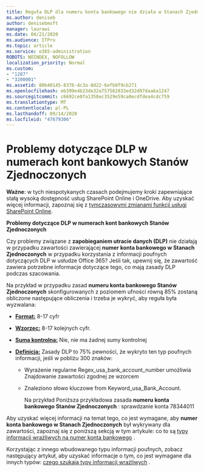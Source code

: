 ```yaml
---
title: Reguła DLP dla numeru konta bankowego nie działa w Stanach Zjednoczonych
ms.author: deniseb
author: denisebmsft
manager: laurawi
ms.date: 04/21/2020
ms.audience: ITPro
ms.topic: article
ms.service: o365-administration
ROBOTS: NOINDEX, NOFOLLOW
localization_priority: Normal
ms.custom:
- "1287"
- "3200001"
ms.assetid: 80b40145-8376-4c3a-8d22-6efb9f9cb271
ms.openlocfilehash: eb399e4b23de32a757562833ed32d97daa6a1247
ms.sourcegitcommit: c6692ce0fa1358ec3529e59ca0ecdfdea4cdc759
ms.translationtype: MT
ms.contentlocale: pl-PL
ms.lasthandoff: 09/14/2020
ms.locfileid: "47679306"
---
```

# <a name="dlp-issues-with-us-bank-account-numbers"></a>Problemy dotyczące DLP w numerach kont bankowych Stanów Zjednoczonych

**Ważne**: w tych niespotykanych czasach podejmujemy kroki zapewniające stałą wysoką dostępność usług SharePoint Online i OneDrive. Aby uzyskać więcej informacji, zapoznaj się z [tymczasowymi zmianami funkcji usługi SharePoint Online](https://aka.ms/ODSPAdjustments).

**Problemy dotyczące DLP w numerach kont bankowych Stanów Zjednoczonych**

Czy problemy związane z **zapobieganiem utracie danych (DLP)** nie działają w przypadku zawartości zawierającej **numer konta bankowego w Stanach Zjednoczonych** w przypadku korzystania z informacji poufnych dotyczących DLP w usłudze Office 365? Jeśli tak, upewnij się, że zawartość zawiera potrzebne informacje dotyczące tego, co mają zasady DLP podczas szacowania.
  
Na przykład w przypadku zasad **numeru konta bankowego Stanów Zjednoczonych** skonfigurowanych z poziomem ufności równą 85% zostaną obliczone następujące obliczenia i trzeba je wykryć, aby reguła była wyzwalana:
  
- **[Format:](https://docs.microsoft.com/microsoft-365/compliance/sensitive-information-type-entity-definitions#format-77)** 8-17 cyfr

- **[Wzorzec:](https://docs.microsoft.com/microsoft-365/compliance/sensitive-information-type-entity-definitions#pattern-77)** 8-17 kolejnych cyfr.

- **[Suma kontrolna:](https://docs.microsoft.com/microsoft-365/compliance/sensitive-information-type-entity-definitions#checksum-76)** Nie, nie ma żadnej sumy kontrolnej

- **[Definicja:](https://docs.microsoft.com/microsoft-365/compliance/sensitive-information-type-entity-definitions)** Zasady DLP to 75% pewności, że wykryto ten typ poufnych informacji, jeśli w pobliżu 300 znaków:

  - Wyrażenie regularne Regex_usa_bank_account_number umożliwia Znajdowanie zawartości zgodnej ze wzorcem

  - Znaleziono słowo kluczowe from Keyword_usa_Bank_Account.

    Na przykład Poniższa przykładowa zasada **numeru konta bankowego Stanów Zjednoczonych** : sprawdzanie konta 78344011

Aby uzyskać więcej informacji na temat tego, co jest wymagane, aby **numer konta bankowego w Stanach Zjednoczonych** był wykrywany dla zawartości, zapoznaj się z poniższą sekcją w tym artykule: co to są [typy informacji wrażliwych na numer konta bankowego](https://docs.microsoft.com/microsoft-365/compliance/sensitive-information-type-entity-definitions#us-bank-account-number) .
  
Korzystając z innego wbudowanego typu informacji poufnych, zobacz następujący artykuł, aby uzyskać informacje o tym, co jest wymagane dla innych typów: [czego szukają typy informacji wrażliwych](https://docs.microsoft.com/microsoft-365/compliance/sensitive-information-type-entity-definitions) .
  
